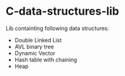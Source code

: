 # C-data-structures-lib

Lib containting following data structures:
  - Double Linked List
  - AVL binary tree
  - Dynamic Vector
  - Hash table with chaining
  - Heap
